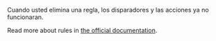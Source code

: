 Cuando usted elimina una regla, los disparadores y las acciones ya no funcionaran.

Read more about rules in [the official documentation](https://docs.firefly-iii.org/advanced-concepts/rules).